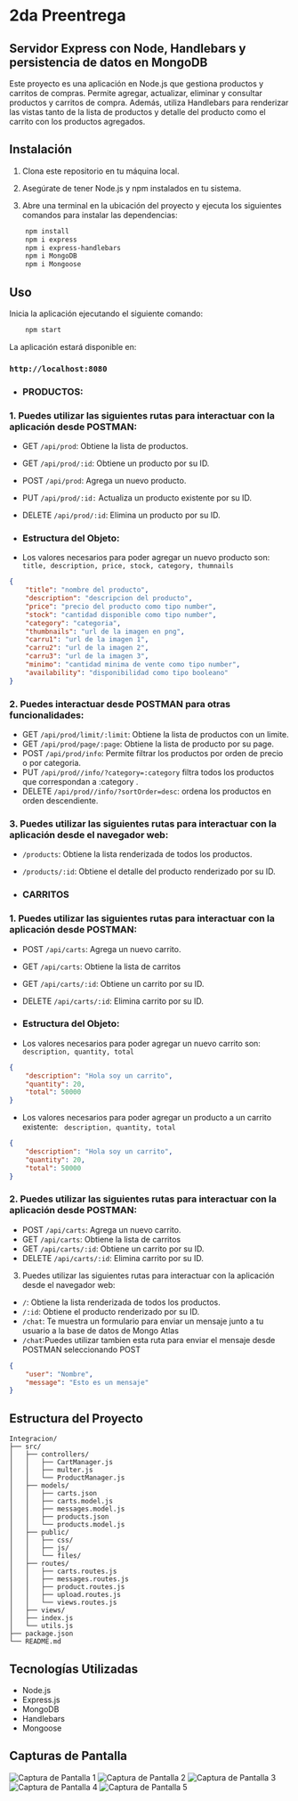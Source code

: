 # 2da Preentrega
## Servidor Express con Node, Handlebars y persistencia de datos en MongoDB

Este proyecto es una aplicación en Node.js que gestiona productos y carritos de compras. Permite agregar, actualizar, eliminar y consultar productos y carritos de compra. Además, utiliza Handlebars para renderizar las vistas tanto de la lista de productos y detalle del producto como el carrito con los productos agregados.

## Instalación

1. Clona este repositorio en tu máquina local.

2. Asegúrate de tener Node.js y npm instalados en tu sistema.

3. Abre una terminal en la ubicación del proyecto y ejecuta los siguientes comandos para instalar las dependencias:



```bash
    npm install
    npm i express
    npm i express-handlebars
    npm i MongoDB
    npm i Mongoose
```


## Uso

Inicia la aplicación ejecutando el siguiente comando:

```bash
    npm start
```
La aplicación estará disponible en:
### `http://localhost:8080`

- ### PRODUCTOS:
### 1. Puedes utilizar las siguientes rutas para interactuar con la aplicación desde POSTMAN:

- GET `/api/prod`: Obtiene la lista de productos.
- GET `/api/prod/:id`: Obtiene un producto por su ID.
- POST `/api/prod`: Agrega un nuevo producto.
- PUT `/api/prod/:id:` Actualiza un producto existente por su ID.
- DELETE `/api/prod/:id`: Elimina un producto por su ID.

- ### Estructura del Objeto: 
- Los valores necesarios para poder agregar un nuevo producto son: ` title, description, price, stock, category, thumnails`


```json
{
    "title": "nombre del producto",
    "description": "descripcion del producto",
    "price": "precio del producto como tipo number",
    "stock": "cantidad disponible como tipo number",
    "category": "categoria",
    "thumbnails": "url de la imagen en png",
    "carru1": "url de la imagen 1",
    "carru2": "url de la imagen 2",
    "carru3": "url de la imagen 3",
    "minimo": "cantidad minima de vente como tipo number",
    "availability": "disponibilidad como tipo booleano"
}
```
### 2. Puedes interactuar desde POSTMAN para otras funcionalidades:

- GET `/api/prod/limit/:limit`: Obtiene la lista de productos con un limite.
- GET `/api/prod/page/:page`: Obtiene la lista de producto por su page.
- POST `/api/prod/info`: Permite filtrar los productos por orden de precio o por categoria.
- PUT `/api/prod//info/?category=:category` filtra todos los productos que correspondan a :category .
- DELETE `/api/prod//info/?sortOrder=desc`: ordena los productos en orden descendiente.

### 3. Puedes utilizar las siguientes rutas para interactuar con la aplicación desde el navegador web:

- `/products`: Obtiene la lista renderizada de todos los productos.
- `/products/:id`: Obtiene el detalle del producto renderizado por su ID.



- ### CARRITOS

### 1. Puedes utilizar las siguientes rutas para interactuar con la aplicación desde POSTMAN:
- POST `/api/carts`: Agrega un nuevo carrito.
- GET `/api/carts`: Obtiene la lista de carritos
- GET `/api/carts/:id`: Obtiene un carrito por su ID.
- DELETE `/api/carts/:id`: Elimina carrito por su ID.


- ### Estructura del Objeto: 
- Los valores necesarios para poder agregar un nuevo carrito son: ` description, quantity, total`


```json
{
    "description": "Hola soy un carrito",
    "quantity": 20,
    "total": 50000
}
```

- Los valores necesarios para poder agregar un producto a un carrito existente: ` description, quantity, total`


```json
{
    "description": "Hola soy un carrito",
    "quantity": 20,
    "total": 50000
}
```

### 2. Puedes utilizar las siguientes rutas para interactuar con la aplicación desde POSTMAN:
- POST `/api/carts`: Agrega un nuevo carrito.
- GET `/api/carts`: Obtiene la lista de carritos
- GET `/api/carts/:id`: Obtiene un carrito por su ID.
- DELETE `/api/carts/:id`: Elimina carrito por su ID.


3. Puedes utilizar las siguientes rutas para interactuar con la aplicación desde el navegador web:

- `/`: Obtiene la lista renderizada de todos los productos.
- `/:id`: Obtiene el producto renderizado por su ID.
- `/chat`: Te muestra un formulario para enviar un mensaje junto a tu usuario a la base de datos de Mongo Atlas
- `/chat`:Puedes utilizar tambien esta ruta para enviar el mensaje desde POSTMAN seleccionando POST

```json
{
    "user": "Nombre",
    "message": "Esto es un mensaje"
}
```

## Estructura del Proyecto
```
Integracion/
├── src/
│   ├── controllers/
│   │   ├── CartManager.js
│   │   ├── multer.js
│   │   └── ProductManager.js
│   ├── models/
│   │   ├── carts.json
│   │   ├── carts.model.js
│   │   ├── messages.model.js
│   │   ├── products.json
│   │   └── products.model.js
│   ├── public/
│   │   ├── css/
│   │   ├── js/
│   │   └── files/
│   ├── routes/
│   │   ├── carts.routes.js
│   │   ├── messages.routes.js
│   │   ├── product.routes.js
│   │   ├── upload.routes.js
│   │   └── views.routes.js
│   ├── views/
│   ├── index.js
│   └── utils.js
├── package.json
└── README.md
```



## Tecnologías Utilizadas

- Node.js
- Express.js
- MongoDB 
- Handlebars 
- Mongoose 



## Capturas de Pantalla

![Captura de Pantalla 1](/src/public/files/Capturadepantalla1.png)
![Captura de Pantalla 2](/src/public/files/Capturadepantalla2.png)
![Captura de Pantalla 3](/src/public/files/Capturadepantalla3.png)
![Captura de Pantalla 4](/src/public/files/Capturadepantalla4.png)
![Captura de Pantalla 5](/src/public/files/Capturadepantalla5.png)
